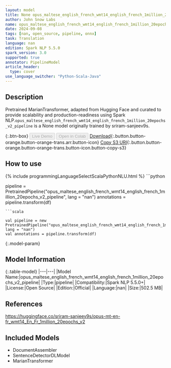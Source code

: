 ```yaml
---
layout: model
title: None opus_maltese_english_french_wmt14_english_french_1million_20epochs_v2_pipeline pipeline MarianTransformer from sriram-sanjeev9s
author: John Snow Labs
name: opus_maltese_english_french_wmt14_english_french_1million_20epochs_v2_pipeline
date: 2024-09-08
tags: [nan, open_source, pipeline, onnx]
task: Translation
language: nan
edition: Spark NLP 5.5.0
spark_version: 3.0
supported: true
annotator: PipelineModel
article_header:
  type: cover
use_language_switcher: "Python-Scala-Java"
---
```


## Description

Pretrained MarianTransformer, adapted from Hugging Face and curated to provide scalability and production-readiness using Spark NLP.`opus_maltese_english_french_wmt14_english_french_1million_20epochs_v2_pipeline` is a None model originally trained by sriram-sanjeev9s.

{:.btn-box}
<button class="button button-orange" disabled>Live Demo</button>
<button class="button button-orange" disabled>Open in Colab</button>
[Download](https://s3.amazonaws.com/auxdata.johnsnowlabs.com/public/models/opus_maltese_english_french_wmt14_english_french_1million_20epochs_v2_pipeline_nan_5.5.0_3.0_1725765349182.zip){:.button.button-orange.button-orange-trans.arr.button-icon}
[Copy S3 URI](s3://auxdata.johnsnowlabs.com/public/models/opus_maltese_english_french_wmt14_english_french_1million_20epochs_v2_pipeline_nan_5.5.0_3.0_1725765349182.zip){:.button.button-orange.button-orange-trans.button-icon.button-copy-s3}

## How to use



<div class="tabs-box" markdown="1">
{% include programmingLanguageSelectScalaPythonNLU.html %}
```python

pipeline = PretrainedPipeline("opus_maltese_english_french_wmt14_english_french_1million_20epochs_v2_pipeline", lang = "nan")
annotations =  pipeline.transform(df)   

```
```scala

val pipeline = new PretrainedPipeline("opus_maltese_english_french_wmt14_english_french_1million_20epochs_v2_pipeline", lang = "nan")
val annotations = pipeline.transform(df)

```
</div>

{:.model-param}
## Model Information

{:.table-model}
|---|---|
|Model Name:|opus_maltese_english_french_wmt14_english_french_1million_20epochs_v2_pipeline|
|Type:|pipeline|
|Compatibility:|Spark NLP 5.5.0+|
|License:|Open Source|
|Edition:|Official|
|Language:|nan|
|Size:|502.5 MB|

## References

https://huggingface.co/sriram-sanjeev9s/opus-mt-en-fr_wmt14_En_Fr_1million_20epochs_v2

## Included Models

- DocumentAssembler
- SentenceDetectorDLModel
- MarianTransformer
